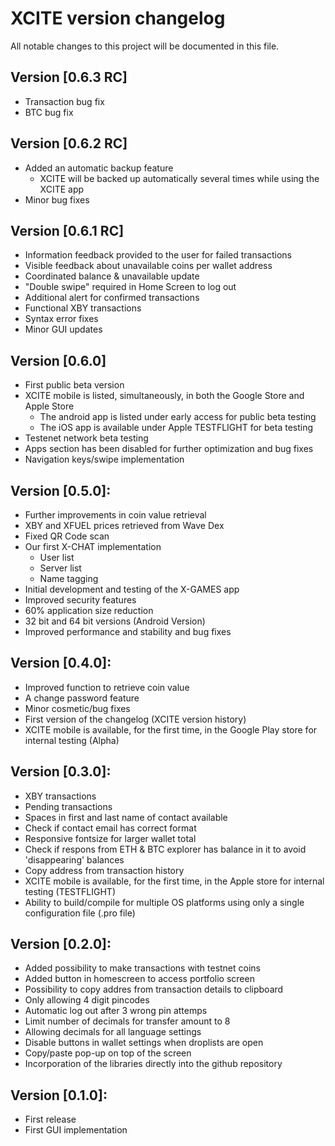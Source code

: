 # XCITE version changelog
All notable changes to this project will be documented in this file.

## Version [0.6.3 RC]

- Transaction bug fix
- BTC bug fix


## Version [0.6.2 RC]


- Added an automatic backup feature
   - XCITE will be backed up automatically several times while using the XCITE app
- Minor bug fixes


## Version [0.6.1 RC]

- Information feedback provided to the user for failed transactions
- Visible feedback about unavailable coins per wallet address
- Coordinated balance & unavailable update
- "Double swipe" required in Home Screen to log out
- Additional alert for confirmed transactions
- Functional XBY transactions
- Syntax error fixes
- Minor GUI updates


## Version [0.6.0]

- First public beta version
- XCITE mobile is listed, simultaneously, in both the Google Store and Apple Store
    - The android app is listed under early access for public beta testing
    - The iOS app is available under Apple TESTFLIGHT for beta testing
- Testenet network beta testing
- Apps section has been disabled for further optimization and bug fixes
- Navigation keys/swipe implementation


## Version [0.5.0]:

- Further improvements in coin value retrieval
- XBY and XFUEL prices retrieved from Wave Dex
- Fixed QR Code scan
- Our first X-CHAT implementation
    - User list
    - Server list
    - Name tagging
- Initial development and testing of the X-GAMES app
- Improved security features
- 60% application size reduction
- 32 bit and 64 bit versions (Android Version)
- Improved performance and stability and bug fixes


## Version [0.4.0]:

- Improved function to retrieve coin value
- A change password feature
- Minor cosmetic/bug fixes
- First version of the changelog (XCITE version history)
- XCITE mobile is available, for the first time, in the Google Play store for internal testing (Alpha)


## Version [0.3.0]:

- XBY transactions
- Pending transactions
- Spaces in first and last name of contact available
- Check if contact email has correct format
- Responsive fontsize for larger wallet total
- Check if respons from ETH & BTC explorer has balance in it to avoid 'disappearing' balances
- Copy address from transaction history
- XCITE mobile is available, for the first time, in the Apple store for internal testing (TESTFLIGHT)
- Ability to build/compile for multiple OS platforms using only a single configuration file (.pro file)


## Version [0.2.0]:

- Added possibility to make transactions with testnet coins
- Added button in homescreen to access portfolio screen
- Possibility to copy addres from transaction details to clipboard
- Only allowing 4 digit pincodes
- Automatic log out after 3 wrong pin attemps
- Limit number of decimals for transfer amount to 8
- Allowing decimals for all language settings
- Disable buttons in wallet settings when droplists are open
- Copy/paste pop-up on top of the screen
- Incorporation of the libraries directly into the github repository


## Version [0.1.0]:

- First release
- First GUI implementation
